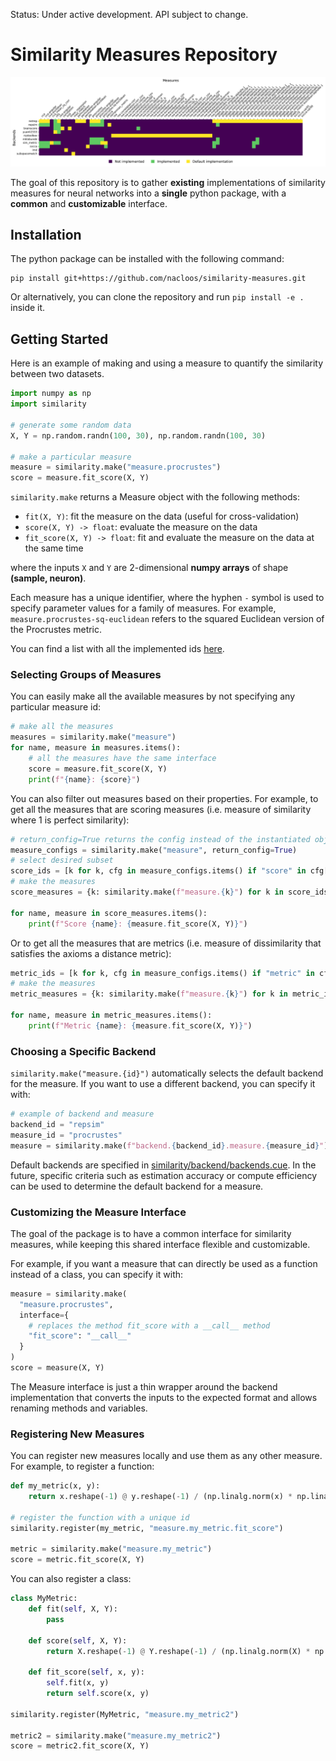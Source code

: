 Status: Under active development. API subject to change.

<!-- TODO: link survey. Please [share your feedback]()! -->


# Similarity Measures Repository

<!-- ![Backend metrics](figures/backend_metrics.png) -->
![Backend metrics](https://github.com/nacloos/similarity-measures/blob/main/figures/backend_metrics.png)


The goal of this repository is to gather **existing**  implementations of similarity measures for neural networks into a **single** python package, with a **common** and **customizable** interface.


<!-- No measure is re-implemented here! Leverage only existing implementations. -->


## Installation
The python package can be installed with the following command:
```
pip install git+https://github.com/nacloos/similarity-measures.git
```
Or alternatively, you can clone the repository and run `pip install -e .` inside it.


## Getting Started

Here is an example of making and using a measure to quantify the similarity between two datasets.
```python
import numpy as np
import similarity

# generate some random data
X, Y = np.random.randn(100, 30), np.random.randn(100, 30)

# make a particular measure
measure = similarity.make("measure.procrustes")
score = measure.fit_score(X, Y)
```
`similarity.make` returns a Measure object with the following methods:
* `fit(X, Y)`: fit the measure on the data (useful for cross-validation)
* `score(X, Y) -> float`: evaluate the measure on the data
* `fit_score(X, Y) -> float`: fit and evaluate the measure on the data at the same time

where the inputs `X` and `Y` are 2-dimensional **numpy arrays** of shape **(sample, neuron)**.


Each measure has a unique identifier, where the hyphen `-` symbol is used to specify parameter values for a family of measures. For example, `measure.procrustes-sq-euclidean` refers to the squared Euclidean version of the Procrustes metric.


You can find a list with all the implemented ids [here](similarity/api/__init__.py).


### Selecting Groups of Measures

You can easily make all the available measures by not specifying any particular measure id:
```python	
# make all the measures
measures = similarity.make("measure")
for name, measure in measures.items():
    # all the measures have the same interface
    score = measure.fit_score(X, Y)
    print(f"{name}: {score}")
```

You can also filter out measures based on their properties. For example, to get all the measures that are scoring measures (i.e. measure of similarity where 1 is perfect similarity):

```python
# return_config=True returns the config instead of the instantiated object
measure_configs = similarity.make("measure", return_config=True)
# select desired subset
score_ids = [k for k, cfg in measure_configs.items() if "score" in cfg["properties"]]
# make the measures
score_measures = {k: similarity.make(f"measure.{k}") for k in score_ids}

for name, measure in score_measures.items():
    print(f"Score {name}: {measure.fit_score(X, Y)}")
```

Or to get all the measures that are metrics (i.e. measure of dissimilarity that satisfies the axioms a distance metric):
```python
metric_ids = [k for k, cfg in measure_configs.items() if "metric" in cfg["properties"]]
# make the measures
metric_measures = {k: similarity.make(f"measure.{k}") for k in metric_ids}

for name, measure in metric_measures.items():
    print(f"Metric {name}: {measure.fit_score(X, Y)}")
```


### Choosing a Specific Backend

`similarity.make("measure.{id}")` automatically selects the default backend for the measure. If you want to use a different backend, you can specify it with:
```python
# example of backend and measure
backend_id = "repsim"
measure_id = "procrustes"
measure = similarity.make(f"backend.{backend_id}.measure.{measure_id}")
```

Default backends are specified in [similarity/backend/backends.cue](similarity/backend/backends.cue). In the future, specific criteria such as estimation accuracy or compute efficiency can be used to determine the default backend for a measure.

### Customizing the Measure Interface

The goal of the package is to have a common interface for similarity measures, while keeping this shared interface flexible and customizable. 

For example, if you want a measure that can directly be used as a function instead of a class, you can specify it with:
```python
measure = similarity.make(
  "measure.procrustes",
  interface={
    # replaces the method fit_score with a __call__ method 
    "fit_score": "__call__"
  }
)
score = measure(X, Y)
```

The Measure interface is just a thin wrapper around the backend implementation that converts the inputs to the expected format and allows renaming methods and variables.



### Registering New Measures

You can register new measures locally and use them as any other measure.
For example, to register a function:

```python
def my_metric(x, y):
    return x.reshape(-1) @ y.reshape(-1) / (np.linalg.norm(x) * np.linalg.norm(y))

# register the function with a unique id
similarity.register(my_metric, "measure.my_metric.fit_score")

metric = similarity.make("measure.my_metric")
score = metric.fit_score(X, Y)
```

You can also register a class:
```python
class MyMetric:
    def fit(self, X, Y):
        pass

    def score(self, X, Y):
        return X.reshape(-1) @ Y.reshape(-1) / (np.linalg.norm(X) * np.linalg.norm(Y))

    def fit_score(self, x, y):
        self.fit(x, y)
        return self.score(x, y)

similarity.register(MyMetric, "measure.my_metric2")

metric2 = similarity.make("measure.my_metric2")
score = metric2.fit_score(X, Y)
```

<!-- 
## Organization of the Repository
Here is an overview of the files and directories:
* [similarity/backend](similarity/backend): all the backend folders
* [similarity/measure](similarity/measure): measure cards
* [similarity/processing](similarity/processing): pre- and post-processing functions
* [similarity/api](similarity/api) contains a config file [api.cue](similarity/api/api.cue) that specifies the public api. It also contains a dictionary [api.json](similarity/api/api.json) with all the compiled configs. The `id` argument in `similarity.make` refers to a path in this dictionary, and the corresponding value is used to instantiate the python object returned by the make function.

## Why use CUE instead of plain python?
Can easily generate a json config describing the config

Why cue language? Can use schema to validate config. Show example of adding a metric that doesn't have a card
e.g. it constrains backends can only register metrics that have a card


https://cuelang.org/docs/


## Adding an implementation of an existing metric
* create a folder in `similarity/backend`
* create a `requirements.txt` file with the dependencies of the backend. Optionally add a comment with the link to the installation instructions (e.g. in the README of the backend).


Recommend installing CUE extension for vscode. (We recommend this one for now. An official CUE extension is planned to be released soon).

### Adding a new metric
(Or "Registering a new implementation")

Can only add an metric implementation for which there exists a card. Otherwise, create a card first.

Have to only modify the backend folder to add a new backend.
Create a folder for your backend. Create a cue file with the backend package.
Add an import for your backend and add the id/name of the backend in `backends.cue`


Import backend in `similarity/backend/backends.cue`
Add a new line in the import statement:
```
{backend_id} "github.com/similarity/backend/{backend_folder}:backend"
```
Add an entry to `#backends`

Checklist:
* is your metric importable from a python package?
  * yes: add the package is a requirement
  * no: add the code to the backend folder
* is the metric implemented as a class or a function?
* what are the expected arguments? Data type and shape?
  * what transformation is need to go from the standard input to the backend input? See the [Metric interface](#standardized-metric-interface).
  * if just need to rename the inputs, use #fit_score_inputs
  * if need to transform the inputs, use #preprocessing



### Adding a new benchmark
Either copy paste code
* link to commit from which the code was copied
or put the code in a python package and link to it


### Adding an new implementation of an existing metric



## References
Leverage implementations from: -->